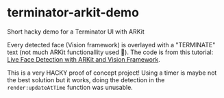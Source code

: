 # terminator-arkit-demo
Short hacky demo for a Terminator UI with ARKit

Every detected face (Vision framework) is overlayed with a "TERMINATE" text (not much ARKit functionallity used 🙈). The code is from this tutorial: [Live Face Detection with ARKit and Vision Framework](https://medium.com/@Yanni_P/ios-tutorial-live-face-detection-with-arkit-and-vision-frameworks-dab62305cd0e).

This is a very HACKY proof of concept project! Using a timer is maybe not the best solution but it works, doing the detection in the `render:updateAtTime` function was unusable. 
